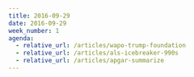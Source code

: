 ```yaml
---
title: 2016-09-29
date: 2016-09-29
week_number: 1
agenda:
  - relative_url: /articles/wapo-trump-foundation
  - relative_url: /articles/als-icebreaker-990s
  - relative_url: /articles/apgar-summarize
---
```





